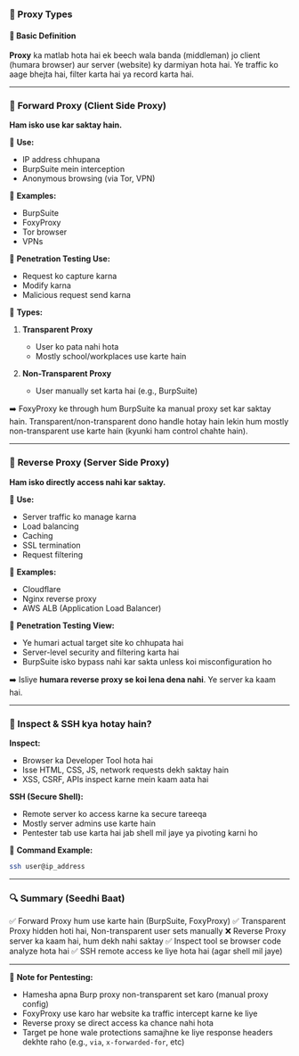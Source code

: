 ### 🧠 Proxy Types

#### 🔰 Basic Definition

**Proxy** ka matlab hota hai ek beech wala banda (middleman) jo client (humara browser) aur server (website) ky darmiyan hota hai. Ye traffic ko aage bhejta hai, filter karta hai ya record karta hai.

---

### 🔄 **Forward Proxy** (Client Side Proxy)

**Ham isko use kar saktay hain.**

📌 **Use:**

* IP address chhupana
* BurpSuite mein interception
* Anonymous browsing (via Tor, VPN)

📌 **Examples:**

* BurpSuite
* FoxyProxy
* Tor browser
* VPNs

📌 **Penetration Testing Use:**

* Request ko capture karna
* Modify karna
* Malicious request send karna

📌 **Types:**

1. **Transparent Proxy**

   * User ko pata nahi hota
   * Mostly school/workplaces use karte hain
2. **Non-Transparent Proxy**

   * User manually set karta hai (e.g., BurpSuite)

➡️ FoxyProxy ke through hum BurpSuite ka manual proxy set kar saktay hain. Transparent/non-transparent dono handle hotay hain lekin hum mostly non-transparent use karte hain (kyunki ham control chahte hain).

---

### 🔁 **Reverse Proxy** (Server Side Proxy)

**Ham isko directly access nahi kar saktay.**

📌 **Use:**

* Server traffic ko manage karna
* Load balancing
* Caching
* SSL termination
* Request filtering

📌 **Examples:**

* Cloudflare
* Nginx reverse proxy
* AWS ALB (Application Load Balancer)

📌 **Penetration Testing View:**

* Ye humari actual target site ko chhupata hai
* Server-level security and filtering karta hai
* BurpSuite isko bypass nahi kar sakta unless koi misconfiguration ho

➡️ Isliye **humara reverse proxy se koi lena dena nahi**. Ye server ka kaam hai.

---

### 🔄 Inspect & SSH kya hotay hain?

**Inspect:**

* Browser ka Developer Tool hota hai
* Isse HTML, CSS, JS, network requests dekh saktay hain
* XSS, CSRF, APIs inspect karne mein kaam aata hai

**SSH (Secure Shell):**

* Remote server ko access karne ka secure tareeqa
* Mostly server admins use karte hain
* Pentester tab use karta hai jab shell mil jaye ya pivoting karni ho

📌 **Command Example:**

```bash
ssh user@ip_address
```

---

### 🔍 Summary (Seedhi Baat)

✅ Forward Proxy hum use karte hain (BurpSuite, FoxyProxy)
✅ Transparent Proxy hidden hoti hai, Non-transparent user sets manually
❌ Reverse Proxy server ka kaam hai, hum dekh nahi saktay
✅ Inspect tool se browser code analyze hota hai
✅ SSH remote access ke liye hota hai (agar shell mil jaye)

---

🧠 **Note for Pentesting:**

* Hamesha apna Burp proxy non-transparent set karo (manual proxy config)
* FoxyProxy use karo har website ka traffic intercept karne ke liye
* Reverse proxy se direct access ka chance nahi hota
* Target pe hone wale protections samajhne ke liye response headers dekhte raho (e.g., `via`, `x-forwarded-for`, etc)
